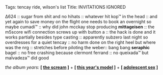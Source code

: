 Tags: tencay ride, wilson's list
Title: INVITATIONS IGNORED
  
∆624 :: sugar from shit and no hihats :: whatever hit kop™ in the head :: and yet again to save money on the flight one needs to book an overnight so maybe cumadi™ :: why did john mcckay stop producing **mittageisen** :: the m5score wifi connection screws up with button a :: the hack is done and it works partially besides type casting :: apparently subzero last night so overdresses for a quiet tencay :: no harm done on the right heel but where was the nrg :: stretches before piloting the weber:: bang bang **seraphic** bagel :: no free crashing because clermont ferrand :: no queixada™ but malvadeza™ did good  
  
_the album years:_ **[ [the scream](https://rateyourmusic.com/release/album/siouxsie-and-the-banshees/the-scream/) ]** + **[ [this year's model](https://rateyourmusic.com/release/album/elvis-costello/this-years-model/) ]** + **[ [adolescent sex](https://rateyourmusic.com/release/album/japan/adolescent-sex/) ]**  
